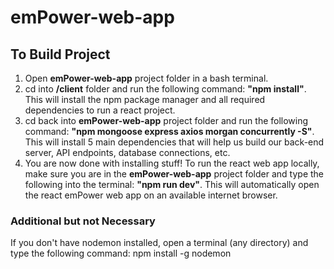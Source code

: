# emPower-web-app 

## To Build Project

1. Open **emPower-web-app** project folder in a bash terminal.
2. cd into **/client** folder and run the following command: **"npm install"**. This will install the npm package manager and all required dependencies to run a react project. 
3. cd back into **emPower-web-app** project folder and run the following command: **"npm mongoose express axios morgan concurrently -S"**. This will install 5 main dependencies that will help us build our back-end server, API endpoints, database connections, etc. 
4. You are now done with installing stuff! To run the react web app locally, make sure you are in the **emPower-web-app** project folder and type the following into the terminal: **"npm run dev"**. This will automatically open the react emPower web app on an available internet browser.

### Additional but not Necessary

If you don't have nodemon installed, open a terminal (any directory) and type the following command: npm install -g nodemon
  
  

  
  
